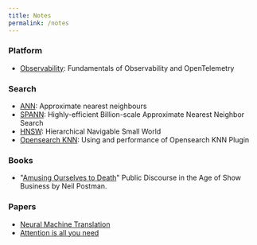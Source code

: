 ```yaml
---
title: Notes
permalink: /notes
---
```


### Platform
 - [Observability](notes/observability.html): Fundamentals of Observability and OpenTelemetry

### Search
- [ANN](https://jeadie.github.io/notes/anns): Approximate nearest neighbours
- [SPANN](https://jeadie.github.io/notes/spann): Highly-efficient Billion-scale Approximate Nearest Neighbor Search
- [HNSW](https://jeadie.github.io/notes/hnsw): Hierarchical Navigable Small World
- [Opensearch KNN](https://jeadie.github.io/notes/opensearch-knn): Using and performance of Opensearch KNN Plugin

### Books
 - "[Amusing Ourselves to Death](https://jeadie.github.io/notes/amusing-ourselves-to-death.html)" Public Discourse in the Age of Show Business by Neil Postman.

### Papers
 - [Neural Machine Translation](https://jeadie.github.io/notes/neural-machine-translation)
 - [Attention is all you need](https://jeadie.github.io/notes/attention-is-all-you-need)
